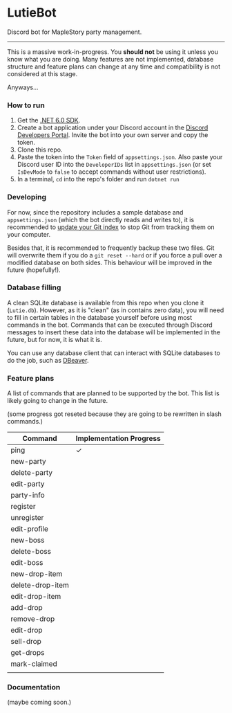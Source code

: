 ﻿# LutieBot

Discord bot for MapleStory party management. 

--- 

This is a massive work-in-progress. You **should not** be using it unless you know what you are doing. Many features are not implemented, database structure and feature plans can change at any time and compatibility is not considered at this stage. 

Anyways... 

### How to run

1. Get the [.NET 6.0 SDK](https://dotnet.microsoft.com/en-us/download).
2. Create a bot application under your Discord account in the [Discord Developers Portal](https://discord.com/developers/docs/intro). Invite the bot into your own server and copy the token.
3. Clone this repo. 
4. Paste the token into the `Token` field of `appsettings.json`. Also paste your Discord user ID into the `DeveloperIDs` list in `appsettings.json` (or set `IsDevMode` to `false` to accept commands without user restrictions). 
5. In a terminal, `cd` into the repo's folder and run `dotnet run`

### Developing 

For now, since the repository includes a sample database and `appsettings.json` (which the bot directly reads and writes to), it is recommended to [update your Git index](https://stackoverflow.com/questions/17195861/undo-git-update-index-assume-unchanged-file) to stop Git from tracking them on your computer. 

Besides that, it is recommended to frequently backup these two files. Git will overwrite them if you do a `git reset --hard` or if you force a pull over a modified database on both sides. This behaviour will be improved in the future (hopefully!). 

### Database filling 

A clean SQLite database is available from this repo when you clone it (`Lutie.db`). However, as it is "clean" (as in contains zero data), you will need to fill in certain tables in the database yourself before using most commands in the bot. Commands that can be executed through Discord messages to insert these data into the database will be implemented in the future, but for now, it is what it is. 

You can use any database client that can interact with SQLite databases to do the job, such as [DBeaver](https://dbeaver.io/).

### Feature plans

A list of commands that are planned to be supported by the bot. This list is likely going to change in the future. 

(some progress got reseted because they are going to be rewritten in slash commands.)

| Command       	| Implementation Progress 	|
|------------------ |-------------------------	|
| ping           	| ✓                       	|
| new-party     	|                         	|
| delete-party  	|                         	|
| edit-party    	|                         	|
| party-info    	|                         	|
| register       	|                         	|
| unregister   	    |                         	|
| edit-profile      |                           |
| new-boss          |                           |
| delete-boss       |                           |
| edit-boss         |                           |
| new-drop-item     |                           |
| delete-drop-item  |                           |
| edit-drop-item    |                           |
| add-drop      	|                       	|
| remove-drop   	|                         	|
| edit-drop     	|                         	|
| sell-drop     	|                         	|
| get-drops     	|                         	|
| mark-claimed     	|                         	|
|               	|                         	|

### Documentation 

(maybe coming soon.)

